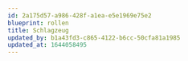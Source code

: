 ```yaml
---
id: 2a175d57-a986-428f-a1ea-e5e1969e75e2
blueprint: rollen
title: Schlagzeug
updated_by: b1a43fd3-c865-4122-b6cc-50cfa81a1985
updated_at: 1644058495
---
```

